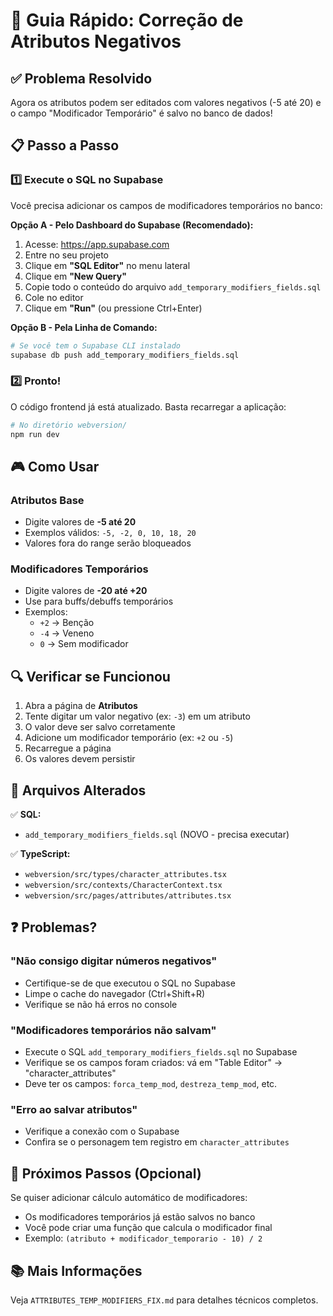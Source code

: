 # 🔧 Guia Rápido: Correção de Atributos Negativos

## ✅ Problema Resolvido

Agora os atributos podem ser editados com valores negativos (-5 até 20) e o campo "Modificador Temporário" é salvo no banco de dados!

## 📋 Passo a Passo

### 1️⃣ Execute o SQL no Supabase

Você precisa adicionar os campos de modificadores temporários no banco:

**Opção A - Pelo Dashboard do Supabase (Recomendado):**

1. Acesse: https://app.supabase.com
2. Entre no seu projeto
3. Clique em **"SQL Editor"** no menu lateral
4. Clique em **"New Query"**
5. Copie todo o conteúdo do arquivo `add_temporary_modifiers_fields.sql`
6. Cole no editor
7. Clique em **"Run"** (ou pressione Ctrl+Enter)

**Opção B - Pela Linha de Comando:**

```bash
# Se você tem o Supabase CLI instalado
supabase db push add_temporary_modifiers_fields.sql
```

### 2️⃣ Pronto!

O código frontend já está atualizado. Basta recarregar a aplicação:

```bash
# No diretório webversion/
npm run dev
```

## 🎮 Como Usar

### Atributos Base
- Digite valores de **-5 até 20**
- Exemplos válidos: `-5, -2, 0, 10, 18, 20`
- Valores fora do range serão bloqueados

### Modificadores Temporários
- Digite valores de **-20 até +20**  
- Use para buffs/debuffs temporários
- Exemplos:
  - `+2` → Benção
  - `-4` → Veneno
  - `0` → Sem modificador

## 🔍 Verificar se Funcionou

1. Abra a página de **Atributos**
2. Tente digitar um valor negativo (ex: `-3`) em um atributo
3. O valor deve ser salvo corretamente
4. Adicione um modificador temporário (ex: `+2` ou `-5`)
5. Recarregue a página
6. Os valores devem persistir

## 📁 Arquivos Alterados

✅ **SQL:**
- `add_temporary_modifiers_fields.sql` (NOVO - precisa executar)

✅ **TypeScript:**
- `webversion/src/types/character_attributes.tsx`
- `webversion/src/contexts/CharacterContext.tsx`  
- `webversion/src/pages/attributes/attributes.tsx`

## ❓ Problemas?

### "Não consigo digitar números negativos"

- Certifique-se de que executou o SQL no Supabase
- Limpe o cache do navegador (Ctrl+Shift+R)
- Verifique se não há erros no console

### "Modificadores temporários não salvam"

- Execute o SQL `add_temporary_modifiers_fields.sql` no Supabase
- Verifique se os campos foram criados: vá em "Table Editor" → "character_attributes"
- Deve ter os campos: `forca_temp_mod`, `destreza_temp_mod`, etc.

### "Erro ao salvar atributos"

- Verifique a conexão com o Supabase
- Confira se o personagem tem registro em `character_attributes`

## 🎯 Próximos Passos (Opcional)

Se quiser adicionar cálculo automático de modificadores:
- Os modificadores temporários já estão salvos no banco
- Você pode criar uma função que calcula o modificador final
- Exemplo: `(atributo + modificador_temporario - 10) / 2`

## 📚 Mais Informações

Veja `ATTRIBUTES_TEMP_MODIFIERS_FIX.md` para detalhes técnicos completos.

